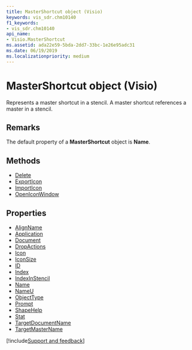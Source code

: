 ```yaml
---
title: MasterShortcut object (Visio)
keywords: vis_sdr.chm10140
f1_keywords:
- vis_sdr.chm10140
api_name:
- Visio.MasterShortcut
ms.assetid: ada22e59-5bda-2dd7-33bc-1e26e95adc31
ms.date: 06/19/2019
ms.localizationpriority: medium
---
```



# MasterShortcut object (Visio)

Represents a master shortcut in a stencil. A master shortcut references a master in a stencil.


## Remarks

The default property of a **MasterShortcut** object is **Name**.

## Methods

- [Delete](Visio.MasterShortcut.Delete.md)
- [ExportIcon](Visio.MasterShortcut.ExportIcon.md)
- [ImportIcon](Visio.MasterShortcut.ImportIcon.md)
- [OpenIconWindow](Visio.MasterShortcut.OpenIconWindow.md)

## Properties

- [AlignName](Visio.MasterShortcut.AlignName.md)
- [Application](Visio.MasterShortcut.Application.md)
- [Document](Visio.MasterShortcut.Document.md)
- [DropActions](Visio.MasterShortcut.DropActions.md)
- [Icon](Visio.MasterShortcut.Icon.md)
- [IconSize](Visio.MasterShortcut.IconSize.md)
- [ID](Visio.MasterShortcut.ID.md)
- [Index](Visio.MasterShortcut.Index.md)
- [IndexInStencil](Visio.MasterShortcut.IndexInStencil.md)
- [Name](Visio.MasterShortcut.Name.md)
- [NameU](Visio.MasterShortcut.NameU.md)
- [ObjectType](Visio.MasterShortcut.ObjectType.md)
- [Prompt](Visio.MasterShortcut.Prompt.md)
- [ShapeHelp](Visio.MasterShortcut.ShapeHelp.md)
- [Stat](Visio.MasterShortcut.Stat.md)
- [TargetDocumentName](Visio.MasterShortcut.TargetDocumentName.md)
- [TargetMasterName](Visio.MasterShortcut.TargetMasterName.md)


[!include[Support and feedback](~/includes/feedback-boilerplate.md)]